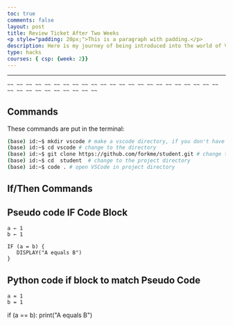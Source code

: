 ```yaml
---
toc: true
comments: false
layout: post
title: Review Ticket After Two Weeks
<p style="padding: 20px;">This is a paragraph with padding.</p>
description: Here is my journey of being introduced into the world of VsCode and GitHub. The first thing I did was install all my tools, then I began using my tools to make this blog. After creating the original blog, I started to make it unique and my own with the help of code hacks. 
type: hacks
courses: { csp: {week: 2}}
---
```


---

    ~~ ~~ ~~ ~~ ~~ ~~ ~~ ~~ ~~ ~~ ~~ ~~ ~~ ~~ ~~ ~~ ~~ ~~ ~~ ~~ ~~ ~~ ~~ ~~ ~~ ~~ ~~ ~~ ~~ ~~ ~~ ~~ ~~

## Commands

These commands are put in the terminal:

```bash
(base) id:~$ mkdir vscode # make a vscode directory, if you don't have one
(base) id:~$ cd vscode # change to the directory
(base) id:~$ git clone https://github.com/forkme/student.git # change to your repo
(base) id:~$ cd  student  # change to the project directory
(base) id:~$ code . # open VSCode in project directory
```

## If/Then Commands

## Pseudo code IF Code Block
```
a ← 1
b ← 1

IF (a = b) {
   DISPLAY("A equals B")
}
```


## Python code if block to match Pseudo Code
    a = 1
    b = 1
  if (a == b):
  print("A equals B")
